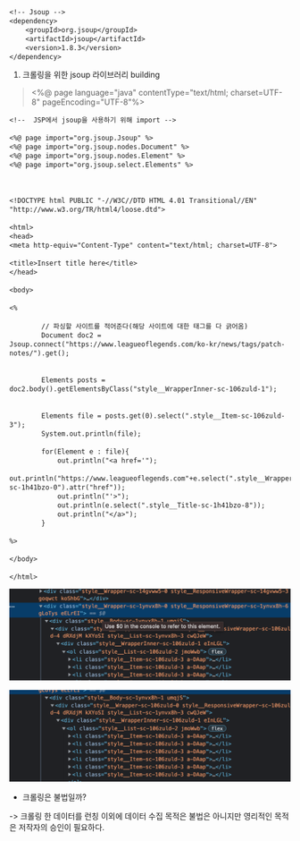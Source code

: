     <!-- Jsoup -->
    <dependency>
        <groupId>org.jsoup</groupId>
        <artifactId>jsoup</artifactId>
        <version>1.8.3</version>
    </dependency>

1. 크롤링을 위한 jsoup 라이브러리 building

> <%@ page language="java" contentType="text/html; charset=UTF-8" pageEncoding="UTF-8"%>
    
    <!--  JSP에서 jsoup을 사용하기 위해 import -->
    
    <%@ page import="org.jsoup.Jsoup" %>
    <%@ page import="org.jsoup.nodes.Document" %>
    <%@ page import="org.jsoup.nodes.Element" %>
    <%@ page import="org.jsoup.select.Elements" %>
    
    
    
    <!DOCTYPE html PUBLIC "-//W3C//DTD HTML 4.01 Transitional//EN" "http://www.w3.org/TR/html4/loose.dtd">
    
    <html>
    <head>
    <meta http-equiv="Content-Type" content="text/html; charset=UTF-8">
    
    <title>Insert title here</title>
    </head>
    
    <body>
    
    <%
    
            // 파싱할 사이트를 적어준다(해당 사이트에 대한 태그를 다 긁어옴)
            Document doc2 = Jsoup.connect("https://www.leagueoflegends.com/ko-kr/news/tags/patch-notes/").get();
    
    
            Elements posts = doc2.body().getElementsByClass("style__WrapperInner-sc-106zuld-1");
            
         
            Elements file = posts.get(0).select(".style__Item-sc-106zuld-3");
            System.out.println(file);
           
            for(Element e : file){
                out.println("<a href='");
                out.println("https://www.leagueoflegends.com"+e.select(".style__Wrapper-sc-1h41bzo-0").attr("href"));
                out.println("'>");
                out.println(e.select(".style__Title-sc-1h41bzo-8"));
                out.println("</a>");
            }
    
    %>
    
    </body>
    
    </html>

![img.png](../image/img_jsoup.png)

![img_1.png](../image/img_1.png)

- 크롤링은 불법일까?

-> 크롤링 한 데이터를 런칭 이외에 데이터 수집 목적은 불법은 아니지만 영리적인 목적은 저작자의 승인이 필요하다.